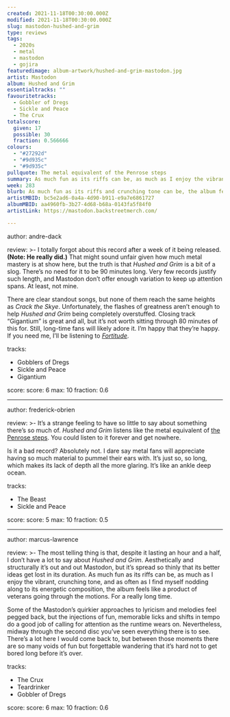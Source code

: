 ```yaml
---
created: 2021-11-18T00:30:00.000Z                            
modified: 2021-11-18T00:30:00.000Z                           
slug: mastodon-hushed-and-grim                                
type: reviews                                                
tags:                                                        
  - 2020s                                                    
  - metal
  - mastodon
  - gojira
featuredimage: album-artwork/hushed-and-grim-mastodon.jpg   
artist: Mastodon
album: Hushed and Grim
essentialtracks: ""
favouritetracks:                                            
  - Gobbler of Dregs
  - Sickle and Peace
  - The Crux
totalscore:                                                  
  given: 17                                                
  possible: 30
  fraction: 0.566666
colours:
  - "#27292d"
  - "#9d935c"
  - "#9d935c"
pullquote: The metal equivalent of the Penrose steps                                 
summary: As much fun as its riffs can be, as much as I enjoy the vibrant, crunching tone, and as often as I find myself nodding along to its energetic composition, the album feels like a product of veterans going through the motions. For a really long time.                                   
week: 283
blurb: As much fun as its riffs and crunching tone can be, the album feels like a product of veterans going through the motions. For a really long time.                                  
artistMBID: bc5e2ad6-0a4a-4d90-b911-e9a7e6861727
albumMBID: aa4960fb-3b27-4d68-b68a-0143fa5f84f0
artistLink: https://mastodon.backstreetmerch.com/

---
```


author: andre-dack

review: >-
 I totally forgot about this record after a week of it being released. **(Note: He really did.)** That might sound unfair given how much metal mastery is at show here, but the truth is that _Hushed and Grim_ is a bit of a slog. There’s no need for it to be 90 minutes long. Very few records justify such length, and Mastodon don’t offer enough variation to keep up attention spans. At least, not mine.

There are clear standout songs, but none of them reach the same heights as _Crack the Skye_. Unfortunately, the flashes of greatness aren’t enough to help _Hushed and Grim_ being completely overstuffed. Closing track “Gigantium” is great and all, but it’s not worth sitting through 80 minutes of this for. Still, long-time fans will likely adore it. I’m happy that they’re happy. If you need me, I’ll be listening to [_Fortitude_](/reviews/gojira-fortitude/).

tracks:
  - Gobblers of Dregs
  - Sickle and Peace
  - Gigantium

score:
  score: 6
  max: 10
  fraction: 0.6

---

author: frederick-obrien

review: >-
  It’s a strange feeling to have so little to say about something there’s so much of. _Hushed and Grim_ listens like the metal equivalent of [the Penrose steps](https://en.wikipedia.org/wiki/Penrose_stairs). You could listen to it forever and get nowhere.

  Is it a bad record? Absolutely not. I dare say metal fans will appreciate having so much material to pummel their ears with. It’s just so, so long, which makes its lack of depth all the more glaring. It’s like an ankle deep ocean.

tracks:
  - The Beast
  - Sickle and Peace

score:
  score: 5
  max: 10
  fraction: 0.5

---

author: marcus-lawrence

review: >-
  The most telling thing is that, despite it lasting an hour and a half, I don’t have a lot to say about _Hushed and Grim_. Aesthetically and structurally it’s out and out Mastodon, but it’s spread so thinly that its better ideas get lost in its duration. As much fun as its riffs can be, as much as I enjoy the vibrant, crunching tone, and as often as I find myself nodding along to its energetic composition, the album feels like a product of veterans going through the motions. For a really long time.

  Some of the Mastodon’s quirkier approaches to lyricism and melodies feel pegged back, but the injections of fun, memorable licks and shifts in tempo do a good job of calling for attention as the runtime wears on. Nevertheless, midway through the second disc you’ve seen everything there is to see. There’s a lot here I would come back to, but between those moments there are so many voids of fun but forgettable wandering that it’s hard not to get bored long before it’s over.

tracks:
  - The Crux
  - Teardrinker
  - Gobbler of Dregs

score:
  score: 6
  max: 10
  fraction: 0.6